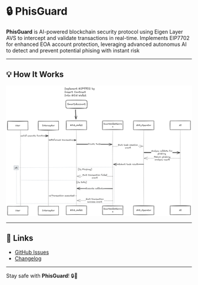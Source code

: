 # 🔒 PhisGuard

**PhisGuard** is AI-powered blockchain security protocol using Eigen Layer AVS to intercept and validate transactions in real-time. Implements EIP7702 for enhanced EOA account protection, leveraging advanced autonomus AI to detect and prevent potential phising with instant risk

---

## 💡 How It Works
![How it works](how_it_works.png)

---

## 🔗 Links

- [GitHub Issues](https://github.com/onekill0503/PhisGuard/issues)
- [Changelog](https://github.com/onekill0503/PhisGuard/releases)

---

Stay safe with **PhisGuard**! 🔒🚀

